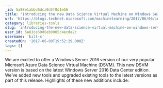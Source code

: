 ```yaml
---
_id: 5a88e1abbd6dca0d5f0d1e56
title: "Introducing the new Data Science Virtual Machine on Windows Server 2016"
url: 'https://blogs.technet.microsoft.com/machinelearning/2017/06/06/introducing-the-new-data-science-virtual-machine-on-windows-server-2016/'
category: libraries-tools
slug: 'introducing-the-new-data-science-virtual-machine-on-windows-server-2016'
user_id: 5a83ce59d6eb0005c4ecda2c
username: 'bill-s'
createdOn: '2017-06-09T19:52:29.000Z'
tags: []
---
```


We are excited to offer a Windows Server 2016 version of our very popular Microsoft Azure Data Science Virtual Machine (DSVM). This new DSVM version is based on the latest Windows Server 2016 Data Center edition. We’ve added new tools and upgraded existing tools to the latest versions as part of this release. Highlights of these new additions include:
